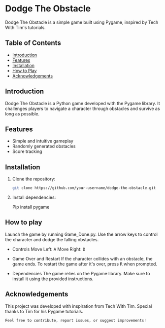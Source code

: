 # Dodge The Obstacle

Dodge The Obstacle is a simple game built using Pygame, inspired by Tech With Tim's tutorials.

## Table of Contents

- [Introduction](#introduction)
- [Features](#features)
- [Installation](#installation)
- [How to Play](#how-to-play)
- [Acknowledgements](#acknowledgements)

## Introduction

Dodge The Obstacle is a Python game developed with the Pygame library. It challenges players to navigate a character through obstacles and survive as long as possible.

## Features

- Simple and intuitive gameplay
- Randomly generated obstacles
- Score tracking

## Installation

1. Clone the repository:

   ```bash
   git clone https://github.com/your-username/dodge-the-obstacle.git

2. Install dependencies:

    Pip install pygame

## How to play

Launch the game by running Game_Done.py. Use the arrow keys to control the character and dodge the falling obstacles.

- Controls
    Move Left: <kbd>A</kbd>
    Move Right: <kbd>D</kbd>

- Game Over and Restart
    If the character collides with an obstacle, the game ends.
    To restart the game after it's over, press <kbd>R</kbd> when prompted.

- Dependencies
    The game relies on the Pygame library. Make sure to install it using the provided instructions.

## Acknowledgements

This project was developed with inspiration from Tech With Tim. Special thanks to Tim for his Pygame tutorials.

    Feel free to contribute, report issues, or suggest improvements!
